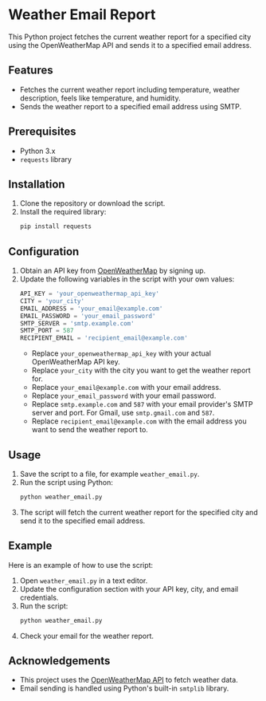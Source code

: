 # Weather Email Report

This Python project fetches the current weather report for a specified city using the OpenWeatherMap API and sends it to a specified email address.

## Features

- Fetches the current weather report including temperature, weather description, feels like temperature, and humidity.
- Sends the weather report to a specified email address using SMTP.

## Prerequisites

- Python 3.x
- `requests` library

## Installation

1. Clone the repository or download the script.
2. Install the required library:
    ```sh
    pip install requests
    ```

## Configuration

1. Obtain an API key from [OpenWeatherMap](https://openweathermap.org/api) by signing up.
2. Update the following variables in the script with your own values:
    ```python
    API_KEY = 'your_openweathermap_api_key'
    CITY = 'your_city'
    EMAIL_ADDRESS = 'your_email@example.com'
    EMAIL_PASSWORD = 'your_email_password'
    SMTP_SERVER = 'smtp.example.com'
    SMTP_PORT = 587
    RECIPIENT_EMAIL = 'recipient_email@example.com'
    ```
    - Replace `your_openweathermap_api_key` with your actual OpenWeatherMap API key.
    - Replace `your_city` with the city you want to get the weather report for.
    - Replace `your_email@example.com` with your email address.
    - Replace `your_email_password` with your email password.
    - Replace `smtp.example.com` and `587` with your email provider's SMTP server and port. For Gmail, use `smtp.gmail.com` and `587`.
    - Replace `recipient_email@example.com` with the email address you want to send the weather report to.

## Usage

1. Save the script to a file, for example `weather_email.py`.
2. Run the script using Python:
    ```sh
    python weather_email.py
    ```
3. The script will fetch the current weather report for the specified city and send it to the specified email address.

## Example

Here is an example of how to use the script:

1. Open `weather_email.py` in a text editor.
2. Update the configuration section with your API key, city, and email credentials.
3. Run the script:
    ```sh
    python weather_email.py
    ```
4. Check your email for the weather report.


## Acknowledgements

- This project uses the [OpenWeatherMap API](https://openweathermap.org/api) to fetch weather data.
- Email sending is handled using Python's built-in `smtplib` library.
